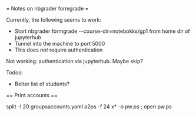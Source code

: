 = Notes on nbgrader formgrade =

Currently, the following seems to work:

* Start nbgrader formgrade --course-dir=notebokks/gp1 from home dir of
  jupyterhub
* Tunnel into the machine to port 5000
* This does *not* require authentication

Not working: authentication via jupyterhub. Maybe skip?

Todos:

* Better list of students?

== Print accounts ==

split -l 20 groupsaccounts.yaml
 a2ps  -f 24   x* -o pw.ps ; open pw.ps
 
 
